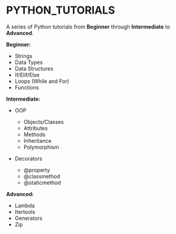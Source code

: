 # PYTHON_TUTORIALS
A series of Python tutorials from **Beginner** through **Intermediate** to **Advanced**.

**Beginner:**

  - Strings
  - Data Types
  - Data Structures
  - If/Elif/Else
  - Loops (While and For)
  - Functions


**Intermediate:**

  - OOP
      - Objects/Classes
      - Attributes
      - Methods
      - Inheritance
      - Polymorphism
      
  - Decorators
      - @property
      - @classmethod
      - @staticmethod


**Advanced:**

  - Lambda
  - Itertools
  - Generators
  - Zip
